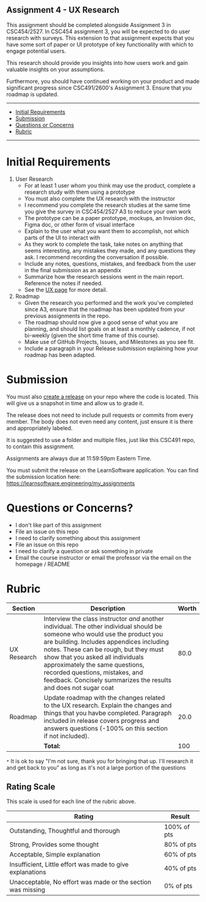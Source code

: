 Assignment 4 - UX Research
---

This assignment should be completed alongside Assignment 3 in CSC454/2527. In CSC454 assignment 3, you will be expected to do user research with surveys. This extension to that assignment expects that you have some sort of paper or UI prototype of key functionality with which to engage potential users.

This research should provide you insights into how users work and gain valuable insights on your assumptions.

Furthermore, you should have continued working on your product and made significant progress since CSC491/2600's Assignment 3. Ensure that you roadmap is updated.

---

- [Initial Requirements](#initial-requirements)
- [Submission](#submission)
- [Questions or Concerns](#questions-or-concerns)
- [Rubric](#rubric)

---

# Initial Requirements

1. User Research
    - For at least 1 user whom you think may use the product, complete a research study with them using a prototype
    - You must also complete the UX research with the instructor
    - I recommend you complete the research studies at the same time you give the survey in CSC454/2527 A3 to reduce your own work
    - The prototype can be a paper prototype, mockups, an Invision doc, Figma doc, or other form of visual interface
    - Explain to the user what you want them to accomplish, not which parts of the UI to interact with
    - As they work to complete the task, take notes on anything that seems interesting, any mistakes they made, and any questions they ask. I recommend recording the conversation if possible.
    - Include any notes, questions, mistakes, and feedback from the user in the final submission as an appendix
    - Summarize how the research sessions went in the main report. Reference the notes if needed.
    - See the [UX page](./ux.md) for more detail.
2. Roadmap
    - Given the research you performed and the work you've completed since A3, ensure that the roadmap has been updated from your previous assignments in the repo.
    - The roadmap should now give a good sense of what you are planning, and should list goals on at least a monthly cadence, if not bi-weekly (given the short time frame of this course).
    - Make use of GitHub Projects, Issues, and Milestones as you see fit.
    - Include a paragraph in your Release submission explaining how your roadmap has been adapted.

# Submission

You must also [create a release](https://help.github.com/en/articles/creating-releases) on your repo where the code is located.
This will give us a snapshot in time and allow us to grade it.

The release does not need to include pull requests or commits from every member. The body does not even need any content, just ensure it is there and appropriately labeled.

It is suggested to use a folder and multiple files, just like this CSC491 repo, to contain this assignment.

Assignments are always due at 11:59:59pm Eastern Time.

You must submit the release on the LearnSoftware application. You can find the submission location here: https://learnsoftware.engineering/my_assignments

# Questions or Concerns?

- I don't like part of this assignment
 - File an issue on this repo
- I need to clarify something about this assignment
 - File an issue on this repo
- I need to clarify a question or ask something in private
 - Email the course instructor or email the professor via the email on the homepage / README

# Rubric
 
<!-- RUBRIC START --> 

| Section | Description | Worth |
| --- | --- | --- |
| UX Research | Interview the class instructor _and_ another individual. The other individual should be someone who would use the product you are building. Includes appendices including notes. These can be rough, but they must show that you asked all individuals approximately the same questions, recorded questions, mistakes, and feedback. Concisely summarizes the results and does not sugar coat | 80.0 |
| Roadmap | Update roadmap with the changes related to the UX research. Explain the changes and things that you havbe completed. Paragraph included in release covers progress and answers questions (-100% on this section if not included). | 20.0 |
| | **Total:** | 100 |

 <!-- RUBRIC END -->

`*` It is ok to say "I'm not sure, thank you for bringing that up. I'll research it and get back to you" as long as it's not a large portion of the questions

## Rating Scale

This scale is used for each line of the rubric above.


| Rating | Result |
| --- | --- |
| Outstanding, Thoughtful and thorough | 100% of pts | 
| Strong, Provides some thought | 80% of pts |
| Acceptable, Simple explanation | 60% of pts |
| Insufficient, Little effort was made to give explanations | 40% of pts |
| Unacceptable, No effort was made or the section was missing | 0% of pts |
